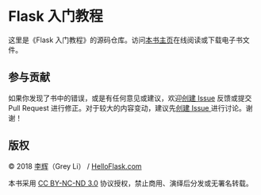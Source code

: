 # Flask 入门教程

这里是《Flask 入门教程》的源码仓库。访问[本书主页](http://helloflask.com/tutorial)在线阅读或下载电子书文件。

## 参与贡献

如果你发现了书中的错误，或是有任何意见或建议，欢迎[创建 Issue](https://github.com/greyli/flask-tutorial/issues/new) 反馈或提交 Pull Request 进行修正。对于较大的内容变动，建议先[创建 Issue ](https://github.com/greyli/flask-tutorial/issues/new)进行讨论。谢谢！

## 版权

© 2018 [李辉](http://greyli.com)（Grey Li） /  [HelloFlask.com](http://helloflask.com)

本书采用 [CC BY-NC-ND 3.0](https://creativecommons.org/licenses/by-nc-nd/3.0/deed.zh) 协议授权，禁止商用、演绎后分发或无署名转载。